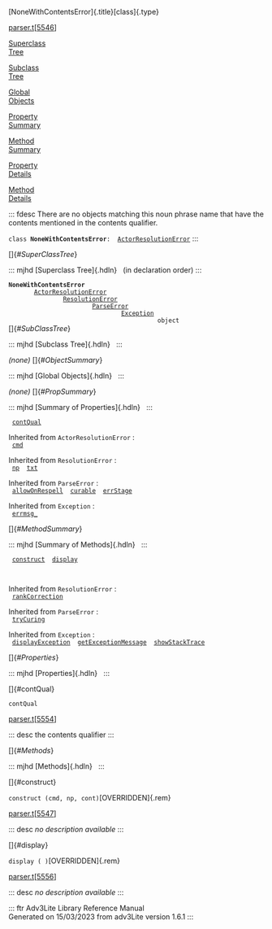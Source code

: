 [NoneWithContentsError]{.title}[class]{.type}

[parser.t](../file/parser.t.html)\[[5546](../source/parser.t.html#5546)\]

[Superclass\
Tree](#_SuperClassTree_)

[Subclass\
Tree](#_SubClassTree_)

[Global\
Objects](#_ObjectSummary_)

[Property\
Summary](#_PropSummary_)

[Method\
Summary](#_MethodSummary_)

[Property\
Details](#_Properties_)

[Method\
Details](#_Methods_)

::: fdesc
There are no objects matching this noun phrase name that have the
contents mentioned in the contents qualifier.

`class `**`NoneWithContentsError`**` :   `[`ActorResolutionError`](../object/ActorResolutionError.html)
:::

[]{#_SuperClassTree_}

::: mjhd
[Superclass Tree]{.hdln}   (in declaration order)
:::

**`NoneWithContentsError`**\
`         `[`ActorResolutionError`](../object/ActorResolutionError.html)\
`                 `[`ResolutionError`](../object/ResolutionError.html)\
`                         `[`ParseError`](../object/ParseError.html)\
`                                 `[`Exception`](../object/Exception.html)\
`                                         object`\
[]{#_SubClassTree_}

::: mjhd
[Subclass Tree]{.hdln}  
:::

*(none)* []{#_ObjectSummary_}

::: mjhd
[Global Objects]{.hdln}  
:::

*(none)* []{#_PropSummary_}

::: mjhd
[Summary of Properties]{.hdln}  
:::

` `[`contQual`](#contQual)`  `

Inherited from `ActorResolutionError` :\
` `[`cmd`](../object/ActorResolutionError.html#cmd)`  `

Inherited from `ResolutionError` :\
` `[`np`](../object/ResolutionError.html#np)`  `[`txt`](../object/ResolutionError.html#txt)`  `

Inherited from `ParseError` :\
` `[`allowOnRespell`](../object/ParseError.html#allowOnRespell)`  `[`curable`](../object/ParseError.html#curable)`  `[`errStage`](../object/ParseError.html#errStage)`  `

Inherited from `Exception` :\
` `[`errmsg_`](../object/Exception.html#errmsg_)`  `

[]{#_MethodSummary_}

::: mjhd
[Summary of Methods]{.hdln}  
:::

` `[`construct`](#construct)`  `[`display`](#display)`  `

` `

Inherited from `ResolutionError` :\
` `[`rankCorrection`](../object/ResolutionError.html#rankCorrection)`  `

Inherited from `ParseError` :\
` `[`tryCuring`](../object/ParseError.html#tryCuring)`  `

Inherited from `Exception` :\
` `[`displayException`](../object/Exception.html#displayException)`  `[`getExceptionMessage`](../object/Exception.html#getExceptionMessage)`  `[`showStackTrace`](../object/Exception.html#showStackTrace)`  `

[]{#_Properties_}

::: mjhd
[Properties]{.hdln}  
:::

[]{#contQual}

`contQual`

[parser.t](../file/parser.t.html)\[[5554](../source/parser.t.html#5554)\]

::: desc
the contents qualifier
:::

[]{#_Methods_}

::: mjhd
[Methods]{.hdln}  
:::

[]{#construct}

`construct (cmd, np, cont)`[OVERRIDDEN]{.rem}

[parser.t](../file/parser.t.html)\[[5547](../source/parser.t.html#5547)\]

::: desc
*no description available*
:::

[]{#display}

`display ( )`[OVERRIDDEN]{.rem}

[parser.t](../file/parser.t.html)\[[5556](../source/parser.t.html#5556)\]

::: desc
*no description available*
:::

::: ftr
Adv3Lite Library Reference Manual\
Generated on 15/03/2023 from adv3Lite version 1.6.1
:::
